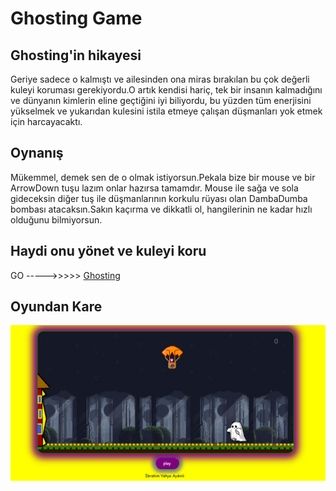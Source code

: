 # Ghosting Game

## Ghosting'in hikayesi
Geriye sadece o kalmıştı ve ailesinden ona miras bırakılan bu çok değerli kuleyi koruması gerekiyordu.O artık kendisi hariç, tek bir insanın kalmadığını ve dünyanın kimlerin eline geçtiğini iyi biliyordu, bu yüzden tüm enerjisini yükselmek ve yukarıdan kulesini istila etmeye çalışan düşmanları yok etmek için harcayacaktı. 

## Oynanış
Mükemmel, demek sen de o olmak istiyorsun.Pekala bize bir mouse ve bir ArrowDown tuşu lazım onlar hazırsa tamamdır.
Mouse ile sağa ve sola gideceksin diğer tuş ile düşmanlarının korkulu rüyası olan DambaDumba bombası atacaksın.Sakın kaçırma ve dikkatli ol, hangilerinin ne kadar hızlı olduğunu bilmiyorsun.

## Haydi onu yönet ve kuleyi koru
GO ----->>>>>  [Ghosting](http://ghosting.coolpage.biz/)

## Oyundan Kare
![image info](ss_game.PNG)
